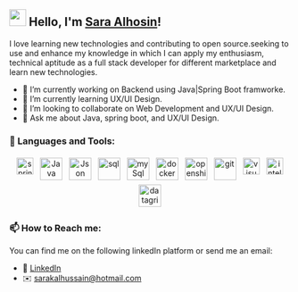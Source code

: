 ## <img src="https://media.giphy.com/media/hvRJCLFzcasrR4ia7z/giphy.gif" width="30px"> Hello, I'm [Sara Alhosin]()!

I love learning new technologies and contributing to open source.seeking to use and enhance my knowledge in which I can apply my enthusiasm, technical aptitude as a full stack developer for different marketplace and learn new technologies. 
- 🔭 I’m currently working on Backend using Java|Spring Boot framworke. 
- 🌱 I’m currently learning UX/UI Design. 
- 💞️ I’m looking to collaborate on Web Development and UX/UI Design. 
- 💬 Ask me about Java, spring boot, and UX/UI Design. 

### 🧰 Languages and Tools:
<p align="center">
<img src="https://user-images.githubusercontent.com/67427643/124337403-1d284100-dbab-11eb-9e9e-5f33876256d7.png" alt="spring boot" height="30" style="vertical-align:top; margin:4px">
<img src="https://user-images.githubusercontent.com/70335592/113714485-1ba4c500-96f1-11eb-8ef7-166ae8e265ac.jpg" alt="Java" height="40" style="vertical-align:top; margin:4px">
<img src="https://user-images.githubusercontent.com/70335592/113714410-0891f500-96f1-11eb-93a4-a51cae952551.jpg" alt="Json" height="40" style="vertical-align:top; margin:4px">  
<img src="https://user-images.githubusercontent.com/67427643/124337513-9fb10080-dbab-11eb-9a16-cce6a0d3489e.jpg" alt="sql" height="40" style="vertical-align:top; margin:4px">
<img src="https://user-images.githubusercontent.com/70335592/113714631-45f68280-96f1-11eb-973d-0c1476c74354.jpg" alt="mySql" height="40" style="vertical-align:top; margin:4px">
<img src="https://developers.redhat.com/sites/default/files/styles/article_feature/public/blog/2014/05/homepage-docker-logo.png?itok=zx0e-vcP" alt="docker" height="40" style="vertical-align:top; margin:4px">  
<img src="https://upload.wikimedia.org/wikipedia/commons/thumb/3/3a/OpenShift-LogoType.svg/1200px-OpenShift-LogoType.svg.png"  alt="openshift" height="40" style="vertical-align:top; margin:4px">  
<img src="https://user-images.githubusercontent.com/70335592/113714465-16e01100-96f1-11eb-9af9-2f8f8a6c9423.jpg" alt="git" height="40" style="vertical-align:top; margin:4px">
<img src="https://user-images.githubusercontent.com/70335592/113718966-d8008a00-96f5-11eb-91ee-5f9fbd69b2dd.jpg" alt="visual studio" height="30" style="vertical-align:top; margin:4px">
<img src="https://user-images.githubusercontent.com/67427643/124337031-362ff280-dba9-11eb-80e2-2a3c055f6f14.jpeg" alt="intelliJ" height="30" style="vertical-align:top; margin:4px">
<img src="https://user-images.githubusercontent.com/67427643/124337232-3d0b3500-dbaa-11eb-9c79-ba9df8676dda.png" alt="datagrip" height="40" style="vertical-align:top; margin:4px">
</P>

### 📫 How to Reach me:
You can find me on the following linkedIn platform or send me an email:
* 👔 [LinkedIn](https://www.linkedin.com/in/sara-alhosin)
* ✉️ [sarakalhussain@hotmail.com](mailto:sarakalhussain@hotmail.com)

